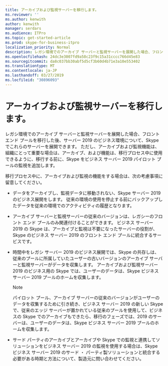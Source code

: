 ```yaml
---
title: アーカイブおよび監視サーバーを移行します。
ms.reviewer: ''
ms.author: kenwith
author: kenwith
manager: serdars
ms.audience: ITPro
ms.topic: get-started-article
ms.prod: skype-for-business-itpro
localization_priority: Normal
description: レガシ環境でのアーカイブ サーバーと監視サーバーを展開した場合、フロント エンド プールを移行した後、サーバー 2019 のビジネス環境について、Skype でこれらのサーバーを展開できます。 ただし、アーカイブおよび監視機能は、組織にとって重要な場合は、アーカイブ、および機能は、移行プロセス中に使用できるように、移行する前に、Skype をビジネス サーバー 2019 パイロット プールの監視を追加します。
ms.openlocfilehash: 24dc3e3007fd9a58c23f9c15a31cccc766d45e83
ms.sourcegitcommit: da8c037bb30abf5d5cf3b60d4b71e3a10e553402
ms.translationtype: MT
ms.contentlocale: ja-JP
ms.lasthandoff: 03/27/2019
ms.locfileid: "30896093"
---
```

# <a name="migrating-archiving-and-monitoring-servers"></a>アーカイブおよび監視サーバーを移行します。

レガシ環境でのアーカイブ サーバーと監視サーバーを展開した場合、フロント エンド プールを移行した後、サーバー 2019 のビジネス環境について、Skype でこれらのサーバーを展開できます。 ただし、アーカイブおよび監視機能は、組織にとって重要な場合は、アーカイブ、および機能は、移行プロセス中に使用できるように、移行する前に、Skype をビジネス サーバー 2019 パイロット プールの監視を追加します。 
  
移行プロセス中に、アーカイブおよび監視の機能をする場合は、次の考慮事項に留意してください。
  
- データをアーカイブし、監視データに移動されない、Skype サーバー 2019 のビジネス展開をします。 従来の環境の使用を停止する前にバックアップしたデータを従来の環境でのアクティビティの履歴となります。
    
- アーカイブ サーバーと監視サーバーの従来のバージョンは、レガシーのフロント エンド プールのみ関連付けることができます。 ビジネス サーバー 2019 の Skype は、アーカイブと監視は不要になったサーバーの役割が、Skype のビジネス サーバー 2019 のフロント エンド プールに統合するサービスです。
    
- 時間中をレガシ サーバー 2019 のビジネス展開では、Skype の共存しは、従来のプールに所属していたユーザーの古いバージョンのアーカイブ サーバーと監視サーバーがデータを収集します。 アーカイブおよび監視サーバー 2019 のビジネス用の Skype では、ユーザーのデータは、Skype ビジネス サーバー 2019 プールのホームを収集します。
    
    > [!NOTE]
    > パイロット プール、アーカイブ サーバーの従来のバージョンがユーザーのデータを収集するために引き続き、ビジネス サーバー 2019 の新しい Skype で、従来のエッジ サーバーが置かれている従来のプールを使用して、ビジネスの Skype でのアーカイブもできたら、移行のフェーズでは、2019 のサーバーは、ユーザーのデータは、Skype ビジネス サーバー 2019 プールのホームを収集します。 
  
- サード パーティのアーカイブとアーカイブや Skype での監視と連携してソリューションをビジネス サーバー 2019 の監視を使用する場合は、Skype ビジネス サーバー 2019 のサード ・ パーティ製ソリューションと統合する必要がある時期と方法について、製造元に問い合わせてください。
    

